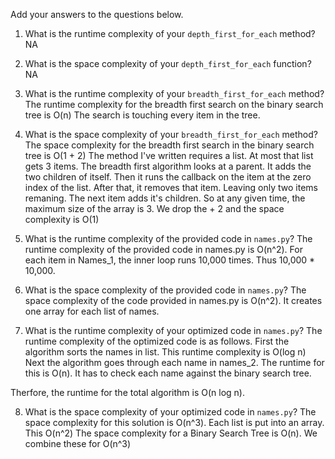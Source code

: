 Add your answers to the questions below.

1. What is the runtime complexity of your `depth_first_for_each` method?
NA

2. What is the space complexity of your `depth_first_for_each` function?
NA

3. What is the runtime complexity of your `breadth_first_for_each` method?
The runtime complexity for the breadth first search on the binary search tree is O(n)
The search is touching every item in the tree.

4. What is the space complexity of your `breadth_first_for_each` method?
The space complexity for the breadth first search in the binary search tree is O(1 + 2)
The method I've written requires a list. At most that list gets 3 items.
The breadth first algorithm looks at a parent. It adds the two children of itself.
Then it runs the callback on the item at the zero index of the list.
After that, it removes that item.
Leaving only two items remaning. The next item adds it's children. 
So at any given time, the maximum size of the array is 3.
We drop the + 2 and the space complexity is O(1)


5. What is the runtime complexity of the provided code in `names.py`?
The runtime complexity of the provided code in names.py is O(n^2).
For each item in Names_1, the inner loop runs 10,000 times. Thus 10,000 * 10,000.

6. What is the space complexity of the provided code in `names.py`?
The space complexity of the code provided in names.py is O(n^2).
It creates one array for each list of names.

7. What is the runtime complexity of your optimized code in `names.py`?
The runtime complexity of the optimized code is as follows.
First the algorithm sorts the names in list. This runtime complexity is O(log n)
Next the algorithm goes through each name in names_2. The runtime for this is O(n). It has to check each name against the binary search tree.

Therfore, the runtime for the total algorithm is O(n log n).

8. What is the space complexity of your optimized code in `names.py`?
The space complexity for this solution is O(n^3).
Each list is put into an array. This O(n^2)
The space complexity for a Binary Search Tree is O(n).
We combine these for O(n^3)

